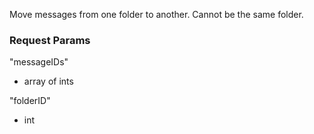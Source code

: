 Move messages from one folder to another. Cannot be the same folder.

### Request Params

"messageIDs"

- array of ints

"folderID"

- int
